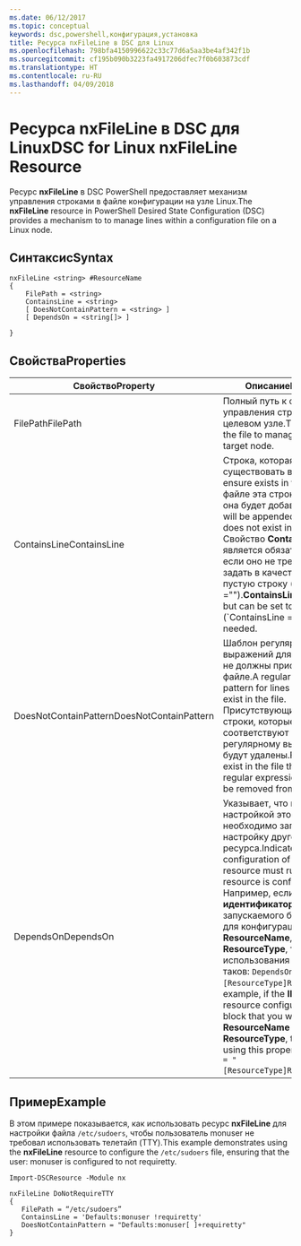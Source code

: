 ```yaml
---
ms.date: 06/12/2017
ms.topic: conceptual
keywords: dsc,powershell,конфигурация,установка
title: Ресурса nxFileLine в DSC для Linux
ms.openlocfilehash: 798bfa4150996622c33c77d6a5aa3be4af342f1b
ms.sourcegitcommit: cf195b090b3223fa4917206dfec7f0b603873cdf
ms.translationtype: HT
ms.contentlocale: ru-RU
ms.lasthandoff: 04/09/2018
---
```

# <a name="dsc-for-linux-nxfileline-resource"></a><span data-ttu-id="d2eb0-103">Ресурса nxFileLine в DSC для Linux</span><span class="sxs-lookup"><span data-stu-id="d2eb0-103">DSC for Linux nxFileLine Resource</span></span>

<span data-ttu-id="d2eb0-104">Ресурс **nxFileLine** в DSC PowerShell предоставляет механизм управления строками в файле конфигурации на узле Linux.</span><span class="sxs-lookup"><span data-stu-id="d2eb0-104">The **nxFileLine** resource in PowerShell Desired State Configuration (DSC) provides a mechanism to to manage lines within a configuration file on a Linux node.</span></span>

## <a name="syntax"></a><span data-ttu-id="d2eb0-105">Синтаксис</span><span class="sxs-lookup"><span data-stu-id="d2eb0-105">Syntax</span></span>

```
nxFileLine <string> #ResourceName
{
    FilePath = <string>
    ContainsLine = <string>
    [ DoesNotContainPattern = <string> ]
    [ DependsOn = <string[]> ]

}
```

## <a name="properties"></a><span data-ttu-id="d2eb0-106">Свойства</span><span class="sxs-lookup"><span data-stu-id="d2eb0-106">Properties</span></span>

|  <span data-ttu-id="d2eb0-107">Свойство</span><span class="sxs-lookup"><span data-stu-id="d2eb0-107">Property</span></span> |  <span data-ttu-id="d2eb0-108">Описание</span><span class="sxs-lookup"><span data-stu-id="d2eb0-108">Description</span></span> |
|---|---|
| <span data-ttu-id="d2eb0-109">FilePath</span><span class="sxs-lookup"><span data-stu-id="d2eb0-109">FilePath</span></span>| <span data-ttu-id="d2eb0-110">Полный путь к файлу для управления строками на целевом узле.</span><span class="sxs-lookup"><span data-stu-id="d2eb0-110">The full path to the file to manage lines in on the target node.</span></span>|
| <span data-ttu-id="d2eb0-111">ContainsLine</span><span class="sxs-lookup"><span data-stu-id="d2eb0-111">ContainsLine</span></span>| <span data-ttu-id="d2eb0-112">Строка, которая должна существовать в файле.</span><span class="sxs-lookup"><span data-stu-id="d2eb0-112">A line to ensure exists in the file.</span></span> <span data-ttu-id="d2eb0-113">Если в файле эта строка отсутствует, она будет добавлена.</span><span class="sxs-lookup"><span data-stu-id="d2eb0-113">This line will be appended to the file if it does not exist in the file.</span></span> <span data-ttu-id="d2eb0-114">Свойство **ContainsLine** является обязательным, но, если оно не требуется, можно задать в качестве его значения пустую строку ("ContainsLine ="").</span><span class="sxs-lookup"><span data-stu-id="d2eb0-114">**ContainsLine** is mandatory, but can be set to an empty string (\`ContainsLine = ‘’\`\`) if it is not needed.</span></span>|
| <span data-ttu-id="d2eb0-115">DoesNotContainPattern</span><span class="sxs-lookup"><span data-stu-id="d2eb0-115">DoesNotContainPattern</span></span>| <span data-ttu-id="d2eb0-116">Шаблон регулярных выражений для строк, которые не должны присутствовать в файле.</span><span class="sxs-lookup"><span data-stu-id="d2eb0-116">A regular expression pattern for lines that should not exist in the file.</span></span> <span data-ttu-id="d2eb0-117">Присутствующие в файле строки, которые соответствуют этому регулярному выражению, будут удалены.</span><span class="sxs-lookup"><span data-stu-id="d2eb0-117">For any lines that exist in the file that match this regular expression, the line will be removed from the file.</span></span>|
| <span data-ttu-id="d2eb0-118">DependsOn</span><span class="sxs-lookup"><span data-stu-id="d2eb0-118">DependsOn</span></span> | <span data-ttu-id="d2eb0-119">Указывает, что перед настройкой этого ресурса необходимо запустить настройку другого ресурса.</span><span class="sxs-lookup"><span data-stu-id="d2eb0-119">Indicates that the configuration of another resource must run before this resource is configured.</span></span> <span data-ttu-id="d2eb0-120">Например, если **идентификатор** первого запускаемого блока сценария для конфигурации ресурса — **ResourceName**, а его тип — **ResourceType**, то синтаксис использования этого свойства таков: `DependsOn = "[ResourceType]ResourceName"`.</span><span class="sxs-lookup"><span data-stu-id="d2eb0-120">For example, if the **ID** of the resource configuration script block that you want to run first is **ResourceName** and its type is **ResourceType**, the syntax for using this property is `DependsOn = "[ResourceType]ResourceName"`.</span></span>|

## <a name="example"></a><span data-ttu-id="d2eb0-121">Пример</span><span class="sxs-lookup"><span data-stu-id="d2eb0-121">Example</span></span>

<span data-ttu-id="d2eb0-122">В этом примере показывается, как использовать ресурс **nxFileLine** для настройки файла `/etc/sudoers`, чтобы пользователь monuser не требовал использовать телетайп (TTY).</span><span class="sxs-lookup"><span data-stu-id="d2eb0-122">This example demonstrates using the **nxFileLine** resource to configure the `/etc/sudoers` file, ensuring that the user: monuser is configured to not requiretty.</span></span>

```
Import-DSCResource -Module nx

nxFileLine DoNotRequireTTY
{
   FilePath = “/etc/sudoers”
   ContainsLine = 'Defaults:monuser !requiretty'
   DoesNotContainPattern = "Defaults:monuser[ ]+requiretty"
}
```